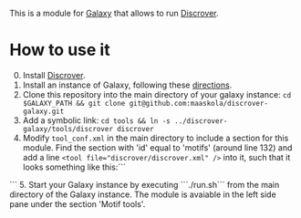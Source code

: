 This is a module for [Galaxy](http://galaxyproject.org/) that allows to run [Discrover](https://github.com/maaskola/discrover).

How to use it
=============

0. Install [Discrover](https://github.com/maaskola/discrover).
1. Install an instance of Galaxy, following these [directions](https://wiki.galaxyproject.org/Admin/GetGalaxy).
2. Clone this repository into the main directory of your galaxy instance: ```cd $GALAXY_PATH && git clone git@github.com:maaskola/discrover-galaxy.git```
3. Add a symbolic link: ```cd tools && ln -s ../discrover-galaxy/tools/discrover discrover```
4. Modify ```tool_conf.xml``` in the main directory to include a section for this module.
  Find the section with 'id' equal to 'motifs' (around line 132) and add a line ```<tool file="discrover/discrover.xml" />``` into it, such that it looks something like this:```
  <section id="motifs" name="Motif Tools">
    <tool file="meme/meme.xml" />
    <tool file="meme/fimo.xml" />
    <tool file="discrover/discrover.xml" />
  </section>```
5. Start your Galaxy instance by executing ```./run.sh``` from the main directory of the Galaxy instance. The module is avaiable in the left side pane under the section 'Motif tools'.
